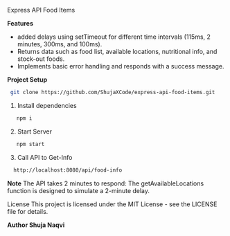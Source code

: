 Express API Food Items


**Features**
- added delays using setTimeout for different time intervals (115ms, 2 minutes, 300ms, and 100ms).
- Returns data such as food list, available locations, nutritional info, and stock-out foods.
- Implements basic error handling and responds with a success message.


**Project Setup**
  ```bash
   git clone https://github.com/ShujaXCode/express-api-food-items.git

```
1. Install dependencies
```bash
   npm i

```
2. Start Server
```bash
   npm start

```
3. Call API to Get-Info
```bash
  http://localhost:8080/api/food-info

```

**Note**
The API takes 2 minutes to respond: The getAvailableLocations function is designed to simulate a 2-minute delay. 

License
This project is licensed under the MIT License - see the LICENSE file for details.



 **Author Shuja Naqvi**
 





